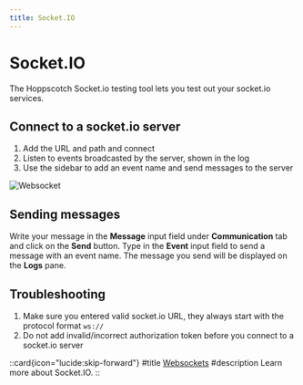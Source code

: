 ```yaml
---
title: Socket.IO
---
```


# Socket.IO

The Hoppscotch Socket.io testing tool lets you test out your socket.io services.

## Connect to a socket.io server

1. Add the URL and path and connect
2. Listen to events broadcasted by the server, shown in the log
3. Use the sidebar to add an event name and send messages to the server

![Websocket](/images/getting-started/realtime/socket-io.gif)

## Sending messages

Write your message in the **Message** input field under **Communication** tab and click on the **Send** button. Type in the **Event** input field to send a message with an event name. The message you send will be displayed on the **Logs** pane.

## Troubleshooting

1. Make sure you entered valid socket.io URL, they always start with the protocol format `ws://`
2. Do not add invalid/incorrect authorization token before you connect to a socket.io server

::card{icon="lucide:skip-forward"}
#title
[Websockets](/documentation/protocols/realtime#socketio)
#description
Learn more about Socket.IO.
::
